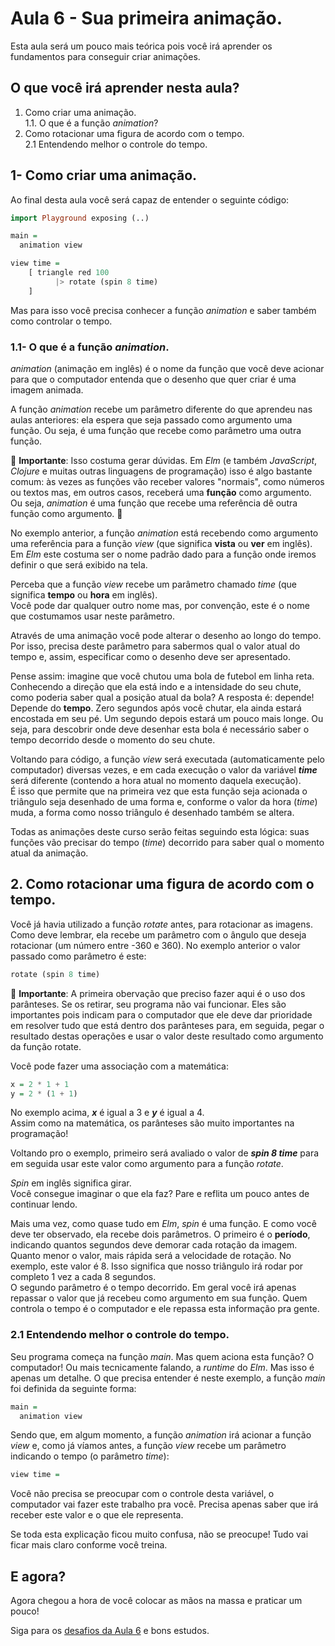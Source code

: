 # Aula 6 - Sua primeira animação.

Esta aula será um pouco mais teórica pois você irá aprender os
fundamentos para conseguir criar animações.

## O que você irá aprender nesta aula?

1. Como criar uma animação.  
  1.1. O que é a função *animation*?  
2. Como rotacionar uma figura de acordo com o tempo.  
  2.1 Entendendo melhor o controle do tempo.  

## 1- Como criar uma animação.

Ao final desta aula você será capaz de entender 
o seguinte código:

```haskell
import Playground exposing (..)

main =
  animation view

view time =
    [ triangle red 100
          |> rotate (spin 8 time)
    ]
```

Mas para isso você precisa conhecer a função _animation_
e saber também como controlar o tempo.

### 1.1- O que é a função *animation*.

*animation* (animação em inglês) é o nome da função que
você deve acionar para que o computador entenda 
que o desenho que quer criar é uma imagem animada.

A função *animation* recebe um parâmetro
diferente do que aprendeu nas aulas anteriores: ela
espera que seja passado como argumento uma função. Ou seja,
é uma função que recebe como parâmetro uma outra função.

🚨 **Importante**: Isso costuma gerar dúvidas. Em *Elm* (e também
*JavaScript*, *Clojure* e muitas outras linguagens de programação) 
isso é algo bastante comum: às vezes as funções vão receber
valores "normais", como números ou textos mas, em outros casos, receberá uma **função** como argumento. Ou seja, *animation* é uma função 
que recebe uma referência dê outra função como argumento. 🤯

No exemplo anterior, a função *animation* está recebendo como
argumento uma referência para a função *view* 
(que significa **vista** ou **ver** em inglês).   
Em *Elm* este costuma ser o nome padrão dado para a função
onde iremos definir o que será exibido na tela.

Perceba que a função *view* recebe um parâmetro chamado *time* 
(que significa **tempo** ou **hora** em inglês).  
Você pode dar qualquer outro nome mas, por convenção,
este é o nome que costumamos usar neste parâmetro.  

Através de uma animação você pode alterar o desenho
ao longo do tempo. Por isso, precisa deste parâmetro
para sabermos qual o valor atual do tempo e, assim,
especificar como o desenho deve ser apresentado.

Pense assim: imagine que você chutou uma bola de futebol
em linha reta. Conhecendo a direção que ela está indo
e a intensidade do seu chute, como poderia saber qual
a posição atual da bola? A resposta é: depende! Depende do
**tempo**. Zero segundos após você chutar, ela ainda estará
encostada em seu pé. Um segundo depois estará um pouco
mais longe. Ou seja, para descobrir onde deve 
desenhar esta bola é necessário saber o tempo decorrido
desde o momento do seu chute.

Voltando para código, a função _view_ será
executada (automaticamente pelo computador) diversas vezes,
e em cada execução o valor da variável _**time**_ será diferente 
(contendo a hora atual no momento daquela execução).  
É isso que permite que na primeira vez que esta função
seja acionada o triângulo seja desenhado de uma forma
e, conforme o valor da hora (_time_) muda, a
forma como nosso triângulo é desenhado também se altera.

Todas as animações deste curso serão feitas seguindo esta
lógica: suas funções vão precisar do tempo (_time_) 
decorrido para saber qual o momento atual da animação.

## 2. Como rotacionar uma figura de acordo com o tempo.  

Você já havia utilizado a função *rotate* antes, para
rotacionar as imagens. Como deve lembrar, ela
recebe um parâmetro com o ângulo que deseja rotacionar
(um número entre -360 e 360). No exemplo anterior o valor
passado como parâmetro é este:

```haskell
rotate (spin 8 time)
```

🚨 **Importante**: A primeira obervação que preciso fazer aqui
é o uso dos parânteses. Se os retirar, seu programa
não vai funcionar. Eles são importantes pois indicam para 
o computador que ele deve dar prioridade em resolver tudo que está dentro dos parânteses para, em seguida, pegar o resultado destas
operações e usar o valor deste resultado como argumento da função
rotate.  

Você pode fazer uma associação com a matemática:  

```haskell
x = 2 * 1 + 1  
y = 2 * (1 + 1)  
```

No exemplo acima,  _**x**_ é igual a 3 e _**y**_ é igual a 4.  
Assim como na matemática, os parânteses são
muito importantes na programação!

Voltando pro o exemplo, primeiro será avaliado o 
valor de _**spin 8 time**_ para em seguida usar este valor
como argumento para a função _rotate_.

*Spin* em inglês significa girar.  
Você consegue imaginar o que ela faz? Pare e reflita um pouco
antes de continuar lendo.

Mais uma vez, como quase tudo em *Elm*, *spin* é uma função.
E como você deve ter observado, ela recebe dois parâmetros.
O primeiro é o **período**, indicando quantos segundos deve
demorar cada rotação da imagem. Quanto menor o valor, mais rápida
será a velocidade de rotação. No exemplo, este valor é 8. 
Isso significa que nosso triângulo irá rodar por completo 1
vez a cada 8 segundos.  
O segundo parâmetro é o tempo decorrido. Em geral você irá apenas
repassar o valor que já recebeu como argumento em sua função.
Quem controla o tempo é o computador e ele repassa esta informação
pra gente.

### 2.1 Entendendo melhor o controle do tempo.

Seu programa começa na função *main*. Mas quem aciona esta função?
O computador! Ou mais tecnicamente falando, a *runtime* do *Elm*.
Mas isso é apenas um detalhe. O que precisa entender é neste exemplo, a função *main* foi definida da seguinte forma:

```haskell
main =
  animation view
```

Sendo que, em algum momento, a função _animation_ irá acionar a função _view_ e, como já víamos antes, a função _view_ recebe 
um parâmetro indicando o tempo (o parâmetro _time_):

```haskell
view time =
```

Você não precisa se preocupar com o controle desta variável, o computador vai fazer este trabalho pra você. Precisa apenas saber 
que irá receber este valor e o que ele representa.

Se toda esta explicação ficou muito confusa, não se preocupe!
Tudo vai ficar mais claro conforme você treina.

## E agora?

Agora chegou a hora de você colocar as mãos na massa
e praticar um pouco!

Siga para os [desafios da Aula 6](/aula_6_desafios.html) e bons estudos.
